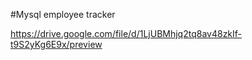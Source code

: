 #Mysql employee tracker

https://drive.google.com/file/d/1LjUBMhjq2tq8av48zkIf-t9S2yKg6E9x/preview


